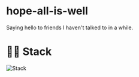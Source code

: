 # hope-all-is-well

Saying hello to friends I haven't talked to in a while.

# 👨‍💻 Stack

![Stack](https://skillicons.dev/icons?i=python)